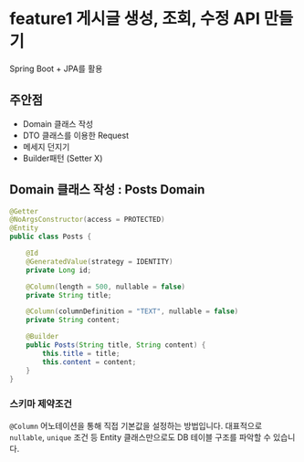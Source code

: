 # feature1 게시글 생성, 조회, 수정 API 만들기
Spring Boot + JPA를 활용

## 주안점
- Domain 클래스 작성
- DTO 클래스를 이용한 Request
- 메세지 던지기
- Builder패턴 (Setter X)

## Domain 클래스 작성 : Posts Domain
```java
@Getter
@NoArgsConstructor(access = PROTECTED)
@Entity
public class Posts {

    @Id
    @GeneratedValue(strategy = IDENTITY)
    private Long id;

    @Column(length = 500, nullable = false)
    private String title;

    @Column(columnDefinition = "TEXT", nullable = false)
    private String content;

    @Builder
    public Posts(String title, String content) {
        this.title = title;
        this.content = content;
    }
}
```
### 스키마 제약조건
`@Column` 어노테이션을 통해 직접 기본값을 설정하는 방법입니다. 대표적으로 `nullable`, `unique` 조건 등 Entity 클래스만으로도 DB 테이블 구조를 파악할 수 있습니다.

